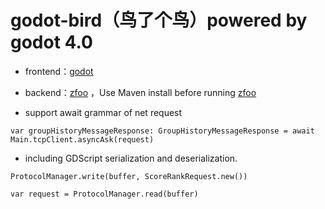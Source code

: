 # godot-bird（鸟了个鸟）powered by godot 4.0

- frontend：[godot](https://github.com/godotengine/godot)

- backend：[zfoo](https://github.com/zfoo-project/zfoo) ，Use Maven install before running [zfoo](https://github.com/zfoo-project/zfoo)

- support await grammar of net request

```
var groupHistoryMessageResponse: GroupHistoryMessageResponse = await Main.tcpClient.asyncAsk(request)
```

- including GDScript serialization and deserialization.
```
ProtocolManager.write(buffer, ScoreRankRequest.new())

var request = ProtocolManager.read(buffer)
```
